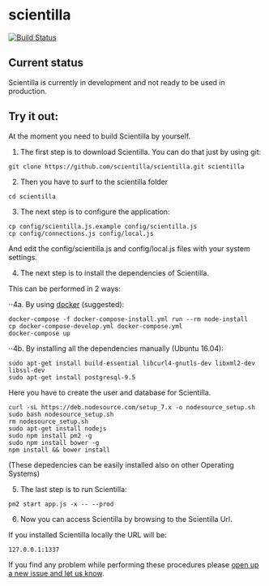 # scientilla

[![Build Status](https://travis-ci.org/scientilla/scientilla.svg?branch=master)](https://travis-ci.org/scientilla/scientilla)


## Current status

Scientilla is currently in development and not ready to be used in production.

## Try it out:

At the moment you need to build Scientilla by yourself.

1. The first step is to download Scientilla. You can do that just by using git:

```
git clone https://github.com/scientilla/scientilla.git scientilla
```

2. Then you have to surf to the scientilla folder

```
cd scientilla
```

3. The next step is to configure the application:

```
cp config/scientilla.js.example config/scientilla.js
cp config/connections.js config/local.js
```

And edit the config/scientilla.js and config/local.js files with your system settings.


4. The next step is to install the dependencies of Scientilla. 
 
This can be performed in 2 ways:

⋅⋅4a. By using [docker](https://www.docker.com/) (suggested):

```
docker-compose -f docker-compose-install.yml run --rm node-install
cp docker-compose-develop.yml docker-compose.yml
docker-compose up
```

⋅⋅4b. By installing all the dependencies manually (Ubuntu 16.04):

```
sudo apt-get install build-essential libcurl4-gnutls-dev libxml2-dev libssl-dev
sudo apt-get install postgresql-9.5
```
Here you have to create the user and database for Scientilla.

```
curl -sL https://deb.nodesource.com/setup_7.x -o nodesource_setup.sh
sudo bash nodesource_setup.sh
rm nodesource_setup.sh
sudo apt-get install nodejs
sudo npm install pm2 -g
sudo npm install bower -g
npm install && bower install
```

(These depedencies can be easily installed also on other Operating Systems)

5. The last step is to run Scientilla:

```
pm2 start app.js -x -- --prod
```

6. Now you can access Scientilla by browsing to the Scientilla Url.
  
If you installed Scientilla locally the URL will be:

```
127.0.0.1:1337
```

If you find any problem while performing these procedures please [open up a new issue and let us know](https://github.com/scientilla/scientilla/issues/new).

